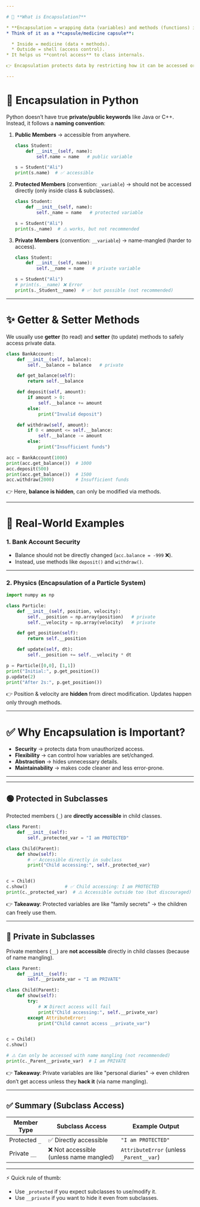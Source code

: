 ```yaml
---

# 🔑 **What is Encapsulation?**

* **Encapsulation = wrapping data (variables) and methods (functions) into a single unit (class)**.
* Think of it as a **capsule/medicine capsule**:

  * Inside = medicine (data + methods).
  * Outside = shell (access control).
* It helps us **control access** to class internals.

👉 Encapsulation protects data by restricting how it can be accessed or modified.

---
```


# 🐍 **Encapsulation in Python**

Python doesn’t have true **private/public keywords** like Java or C++.
Instead, it follows a **naming convention**:

1. **Public Members** → accessible from anywhere.

   ```python
   class Student:
       def __init__(self, name):
           self.name = name   # public variable

   s = Student("Ali")
   print(s.name)  # ✅ accessible
   ```

2. **Protected Members** (convention: `_variable`) → should not be accessed directly (only inside class & subclasses).

   ```python
   class Student:
       def __init__(self, name):
           self._name = name   # protected variable

   s = Student("Ali")
   print(s._name)  # ⚠️ works, but not recommended
   ```

3. **Private Members** (convention: `__variable`) → name-mangled (harder to access).

   ```python
   class Student:
       def __init__(self, name):
           self.__name = name   # private variable

   s = Student("Ali")
   # print(s.__name) ❌ Error
   print(s._Student__name)  # ✅ but possible (not recommended)
   ```

---

# ✨ **Getter & Setter Methods**

We usually use **getter** (to read) and **setter** (to update) methods to safely access private data.

```python
class BankAccount:
    def __init__(self, balance):
        self.__balance = balance   # private

    def get_balance(self):
        return self.__balance

    def deposit(self, amount):
        if amount > 0:
            self.__balance += amount
        else:
            print("Invalid deposit")

    def withdraw(self, amount):
        if 0 < amount <= self.__balance:
            self.__balance -= amount
        else:
            print("Insufficient funds")

acc = BankAccount(1000)
print(acc.get_balance())  # 1000
acc.deposit(500)
print(acc.get_balance())  # 1500
acc.withdraw(2000)        # Insufficient funds
```

👉 Here, **balance is hidden**, can only be modified via methods.

---

# 🎯 **Real-World Examples**

### 1. **Bank Account Security**

- Balance should not be directly changed (`acc.balance = -999` ❌).
- Instead, use methods like `deposit()` and `withdraw()`.

---

### 2. **Physics (Encapsulation of a Particle System)**

```python
import numpy as np

class Particle:
    def __init__(self, position, velocity):
        self.__position = np.array(position)   # private
        self.__velocity = np.array(velocity)   # private

    def get_position(self):
        return self.__position

    def update(self, dt):
        self.__position += self.__velocity * dt

p = Particle([0,0], [1,1])
print("Initial:", p.get_position())
p.update(2)
print("After 2s:", p.get_position())
```

👉 Position & velocity are **hidden** from direct modification. Updates happen only through methods.

---

# ✅ **Why Encapsulation is Important?**

- **Security** → protects data from unauthorized access.
- **Flexibility** → can control how variables are set/changed.
- **Abstraction** → hides unnecessary details.
- **Maintainability** → makes code cleaner and less error-prone.

---

---

## 🟢 Protected in Subclasses

Protected members (`_`) are **directly accessible** in child classes.

```python
class Parent:
    def __init__(self):
        self._protected_var = "I am PROTECTED"

class Child(Parent):
    def show(self):
        # ✅ Accessible directly in subclass
        print("Child accessing:", self._protected_var)


c = Child()
c.show()              # ✅ Child accessing: I am PROTECTED
print(c._protected_var)  # ⚠️ Accessible outside too (but discouraged)
```

👉 **Takeaway**: Protected variables are like "family secrets" → the children can freely use them.

---

## 🔴 Private in Subclasses

Private members (`__`) are **not accessible** directly in child classes (because of name mangling).

```python
class Parent:
    def __init__(self):
        self.__private_var = "I am PRIVATE"

class Child(Parent):
    def show(self):
        try:
            # ❌ Direct access will fail
            print("Child accessing:", self.__private_var)
        except AttributeError:
            print("Child cannot access __private_var")


c = Child()
c.show()

# ⚠️ Can only be accessed with name mangling (not recommended)
print(c._Parent__private_var)  # I am PRIVATE
```

👉 **Takeaway**: Private variables are like "personal diaries" → even children don’t get access unless they **hack it** (via name mangling).

---

## ✅ Summary (Subclass Access)

| Member Type   | Subclass Access                         | Example Output                           |
| ------------- | --------------------------------------- | ---------------------------------------- |
| Protected `_` | ✅ Directly accessible                  | `"I am PROTECTED"`                       |
| Private `__`  | ❌ Not accessible (unless name mangled) | `AttributeError` (unless `_Parent__var`) |

---

⚡ Quick rule of thumb:

- Use `_protected` if you expect subclasses to use/modify it.
- Use `__private` if you want to hide it even from subclasses.
